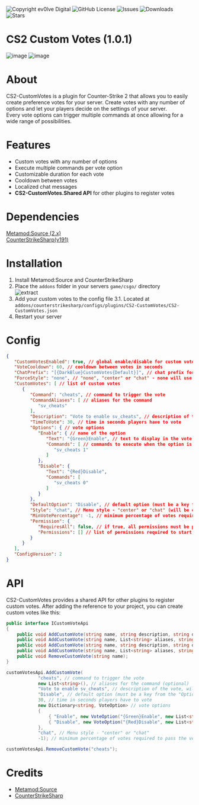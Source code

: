 ![Copyright ev0lve Digital](https://img.shields.io/badge/Copyright-ev0lve%20Digital-blue) ![GitHub License](https://img.shields.io/github/license/imi-tat0r/CS2-CustomVotes) ![Issues](https://img.shields.io/github/issues/imi-tat0r/CS2-CustomVotes) ![Downloads](https://img.shields.io/github/downloads/imi-tat0r/CS2-CustomVotes/total) ![Stars](https://img.shields.io/github/stars/imi-tat0r/CS2-CustomVotes)

# CS2 Custom Votes (1.0.1)
![image](https://du.hurenso.hn/r/X4jQaq.png) ![image](https://du.hurenso.hn/r/81Imq8.png)

# About
CS2-CustomVotes is a plugin for Counter-Strike 2 that allows you to easily create preference votes for your server. Create votes with any number of options and let your players decide on the settings of your server.  
Every vote options can trigger multiple commands at once allowing for a wide range of possibilities.

# Features
- Custom votes with any number of options
- Execute multiple commands per vote option
- Customizable duration for each vote
- Cooldown between votes
- Localized chat messages
- **CS2-CustomVotes.Shared API** for other plugins to register votes

# Dependencies
[Metamod:Source (2.x)](https://www.sourcemm.net/downloads.php/?branch=master)  
[CounterStrikeSharp(v191)](https://github.com/roflmuffin/CounterStrikeSharp/releases)

# Installation
1. Install Metamod:Source and CounterStrikeSharp
2. Place the `addons` folder in your servers `game/csgo/` directory  
   ![extract](https://du.hurenso.hn/r/0NyFPY.png)
3. Add your custom votes to the config file
   3.1. Located at `addons/counterstrikesharp/configs/plugins/CS2-CustomVotes/CS2-CustomVotes.json`
4. Restart your server

# Config
```json
{
   "CustomVotesEnabled": true, // global enable/disable for custom votes
   "VoteCooldown": 60, // cooldown between votes in seconds
   "ChatPrefix": "[{DarkBlue}CustomVotes{Default}]", // chat prefix for plugin messages, supports all ChatColors
   "ForceStyle": "none", // "none", "center" or "chat" - none will use the style from the vote settings
   "CustomVotes": [ // list of custom votes
      {
         "Command": "cheats", // command to trigger the vote
         "CommandAliases": [ // aliases for the command
            "sv_cheats"
         ],
         "Description": "Vote to enable sv_cheats", // description of the vote, will be displayed in the vote menu
         "TimeToVote": 30, // time in seconds players have to vote
         "Options": { // vote options
            "Enable": { // name of the option
               "Text": "{Green}Enable", // text to display in the vote menu (supports ChatColors when using the "chat" style)
               "Commands": [ // commands to execute when the option is selected
                  "sv_cheats 1"
               ]
            },
            "Disable": {
               "Text": "{Red}Disable",
               "Commands": [
                  "sv_cheats 0"
               ]
            }
         },
         "DefaultOption": "Disable", // default option (must be a key from the "Options" object)
         "Style": "chat", // Menu style - "center" or "chat" (will be overridden by the global ForceStyle if not "none")
         "MinVotePercentage": -1, // minimum percentage of votes required to pass the vote (-1 behaves like 50%)
         "Permission": {
            "RequiresAll": false, // if true, all permissions must be present to vote
            "Permissions": [] // list of permissions required to start this vote (empty list allows everyone to start the vote)
         }
      }
   ],
   "ConfigVersion": 2
}
```

# API
CS2-CustomVotes provides a shared API for other plugins to register custom votes. After adding the reference to your project, you can create custom votes like this:
```csharp
public interface ICustomVoteApi
{
    public void AddCustomVote(string name, string description, string defaultOption, float timeToVote, Dictionary<string, VoteOption> options, string style);
    public void AddCustomVote(string name, List<string> aliases, string description, string defaultOption, float timeToVote, Dictionary<string, VoteOption> options, string style);
    public void AddCustomVote(string name, string description, string defaultOption, float timeToVote, Dictionary<string, VoteOption> options, string style, int minVotePercentage);
    public void AddCustomVote(string name, List<string> aliases, string description, string defaultOption, float timeToVote, Dictionary<string, VoteOption> options, string style, int minVotePercentage);
    public void RemoveCustomVote(string name);
}

customVotesApi.AddCustomVote(
            "cheats", // command to trigger the vote
            new List<string>(), // aliases for the command (optional)
            "Vote to enable sv_cheats", // description of the vote, will be displayed in the vote menu
            "Disable", // default option (must be a key from the "Options" object)
            30, // time in seconds players have to vote
            new Dictionary<string, VoteOption> // vote options
            {
                { "Enable", new VoteOption("{Green}Enable", new List<string> { "sv_cheats 1" })},
                { "Disable", new VoteOption("{Red}Disable", new List<string> { "sv_cheats 0" })},
            },
            "chat", // Menu style - "center" or "chat"
            -1); // minimum percentage of votes required to pass the vote (-1 behaves like 50%)

customVotesApi.RemoveCustomVote("cheats");
```

# Credits
- [Metamod:Source](https://www.sourcemm.net/)
- [CounterStrikeSharp](https://github.com/roflmuffin/CounterStrikeSharp)
